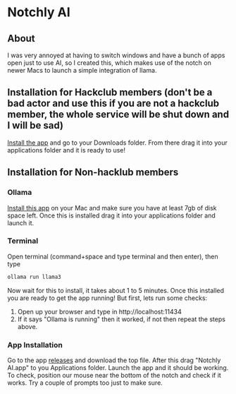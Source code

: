 # Notchly AI

## About
I was very annoyed at having to switch windows and have a bunch of apps open just to use AI, so I created this, which makes use of the notch on newer Macs to launch a simple integration of llama.

## Installation for Hackclub members (don't be a bad actor and use this if you are not a hackclub member, the whole service will be shut down and I will be sad)
[Install the app](https://github.com/nanoticity/Notchly-AI/releases/tag/hackclub) and go to your Downloads folder. From there drag it into your applications folder and it is ready to use!

## Installation for Non-hacklub members

### Ollama
[Install this app](https://ollama.com) on your Mac and make sure you have at least 7gb of disk space left. Once this is installed drag it into your applications folder and launch it. 

### Terminal
Open terminal (command+space and type terminal and then enter), then type
```zsh
ollama run llama3
```
Now wait for this to install, it takes about 1 to 5 minutes. Once this installed you are ready to get the app running! But first, lets run some checks:

1. Open up your browser and type in http://localhost:11434
2. If it says "Ollama is running" then it worked, if not then repeat the steps above.

### App Installation
Go to the app [releases](https://github.com/nanoticity/Notchly-AI/releases/tag/v1.2) and download the top file. After this drag "Notchly AI.app" to you Applications folder. Launch the app and it should be working. To check, position our mouse near the bottom of the notch and check if it works. Try a couple of prompts too just to make sure. 